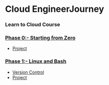 # Cloud EngineerJourney

### Learn to Cloud Course

### [Phase 0:- Starting from Zero](./phase-0_starting-from-zero)
* [Project](./phase-0_starting-from-zero/)

### [Phase 1:- Linux and Bash](./phase-1_linux-and-bash)
* [Version Control](./phase-1_linux-and-bash/1%20-%20version-control/)
* [Project](./phase-1_linux-and-bash/projects/phase-1_linux-and-bash/aws)

